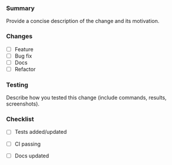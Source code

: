 ### Summary
Provide a concise description of the change and its motivation.

### Changes
- [ ] Feature
- [ ] Bug fix
- [ ] Docs
- [ ] Refactor

### Testing
Describe how you tested this change (include commands, results, screenshots).

### Checklist
- [ ] Tests added/updated
- [ ] CI passing
- [ ] Docs updated


